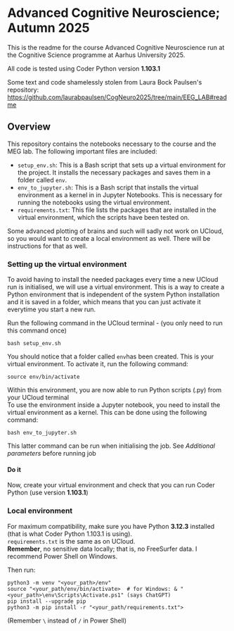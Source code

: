 # Advanced Cognitive Neuroscience; Autumn 2025

This is the readme for the course Advanced Cognitive Neuroscience run at the Cognitive Science programme at Aarhus University 2025.  
  
All code is tested using Coder Python version **1.103.1**  
  
Some text and code shamelessly stolen from Laura Bock Paulsen's repository: https://github.com/laurabpaulsen/CogNeuro2025/tree/main/EEG_LAB#readme

## Overview

This repository contains the notebooks necessary to the course and the MEG lab. The following important files are included:  
 - `setup_env.sh`: This is a Bash script that sets up a virtual environment for the project. It installs the necessary packages and saves them in a folder called `env`.
 - `env_to_jupyter.sh`: This is a Bash script that installs the virtual environment as a kernel in in Jupyter Notebooks. This is necessary for running the notebooks using the virtual environment.
 - `requirements.txt`: This file lists the packages that are installed in the virtual environment, which the scripts have been tested on.

 Some advanced plotting of brains and such will sadly not work on UCloud, so you would want to create a local environment as well. There will be instructions for that as well.

### Setting up the virtual environment 

To avoid having to install the needed packages every time a new UCloud run is initialised, we will use a virtual environment. This is a way to create a Python environment that is independent of the system Python installation and it is saved in a folder, which means that you can just activate it everytime you start a new run.

Run the following command in the UCloud terminal - (you only need to run this command once)

```
bash setup_env.sh
```

You should notice that a folder called `env`has been created. This is your virtual environment. To activate it, run the following command:

```
source env/bin/activate
```

Within this environment, you are now able to run Python scripts (.py) from your UCloud terminal  
To use the environment inside a Jupyter notebook, you need to install the virtual environment as a kernel. This can be done using the following command:

```
bash env_to_jupyter.sh
```

This latter command can be run when initialising the job. See *Additional parameters* before running job

#### Do it

Now, create your virtual environment and check that you can run Coder Python (use version **1.103.1**)

### Local environment

For maximum compatibility, make sure you have Python **3.12.3** installed (that is what Coder Python 1.103.1 is using).  
`requirements.txt` is the same as on UCloud.  
**Remember**, no sensitive data locally; that is, no FreeSurfer data. I recommend Power Shell on Windows.

Then run:

```
python3 -m venv "<your_path>/env"
source "<your_path/env/bin/activate>  # for Windows: & "<your_path>\env\Scripts\Activate.ps1" (says ChatGPT)
pip install --upgrade pip
python3 -m pip install -r "<your_path/requirements.txt">
```

(Remember `\` instead of `/` in Power Shell)